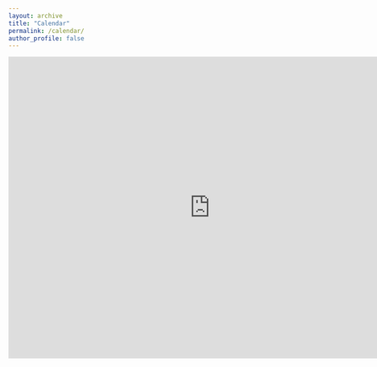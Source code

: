 ```yaml
---
layout: archive
title: "Calendar"
permalink: /calendar/
author_profile: false
---
```


<iframe src="https://calendar.google.com/calendar/embed?src=k79632202%40gmail.com&ctz=Asia%2FSeoul" style="border: 0" width="800" height="600" frameborder="0" scrolling="no"></iframe>
